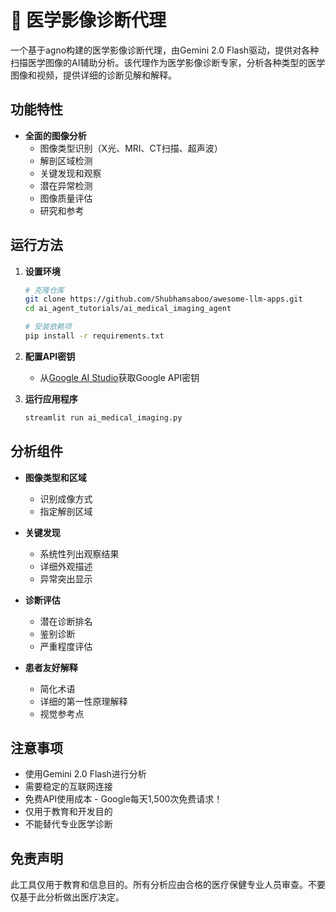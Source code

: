 # 🩻 医学影像诊断代理

一个基于agno构建的医学影像诊断代理，由Gemini 2.0 Flash驱动，提供对各种扫描医学图像的AI辅助分析。该代理作为医学影像诊断专家，分析各种类型的医学图像和视频，提供详细的诊断见解和解释。

## 功能特性

- **全面的图像分析**
  - 图像类型识别（X光、MRI、CT扫描、超声波）
  - 解剖区域检测
  - 关键发现和观察
  - 潜在异常检测
  - 图像质量评估
  - 研究和参考

## 运行方法

1. **设置环境**
   ```bash
   # 克隆仓库
   git clone https://github.com/Shubhamsaboo/awesome-llm-apps.git
   cd ai_agent_tutorials/ai_medical_imaging_agent

   # 安装依赖项
   pip install -r requirements.txt
   ```

2. **配置API密钥**
   - 从[Google AI Studio](https://aistudio.google.com)获取Google API密钥

3. **运行应用程序**
   ```bash
   streamlit run ai_medical_imaging.py
   ```

## 分析组件

- **图像类型和区域**
  - 识别成像方式
  - 指定解剖区域

- **关键发现**
  - 系统性列出观察结果
  - 详细外观描述
  - 异常突出显示

- **诊断评估**
  - 潜在诊断排名
  - 鉴别诊断
  - 严重程度评估

- **患者友好解释**
  - 简化术语
  - 详细的第一性原理解释
  - 视觉参考点

## 注意事项

- 使用Gemini 2.0 Flash进行分析
- 需要稳定的互联网连接
- 免费API使用成本 - Google每天1,500次免费请求！
- 仅用于教育和开发目的
- 不能替代专业医学诊断

## 免责声明

此工具仅用于教育和信息目的。所有分析应由合格的医疗保健专业人员审查。不要仅基于此分析做出医疗决定。